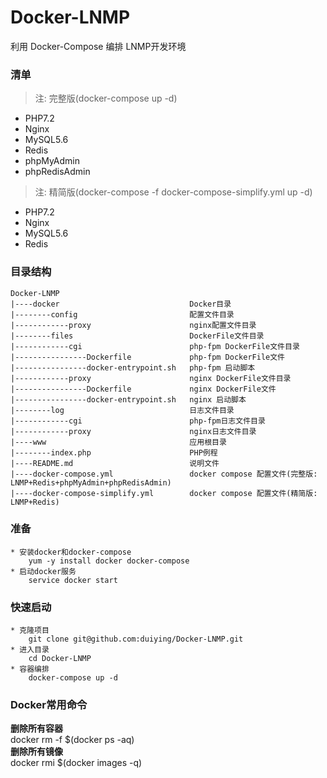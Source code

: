 # Docker-LNMP
利用 Docker-Compose 编排 LNMP开发环境  

### 清单
> 注: 完整版(docker-compose up -d)
- PHP7.2
- Nginx
- MySQL5.6
- Redis
- phpMyAdmin
- phpRedisAdmin
> 注: 精简版(docker-compose -f docker-compose-simplify.yml up -d)
- PHP7.2
- Nginx
- MySQL5.6
- Redis
### 目录结构
```
Docker-LNMP
|----docker                             Docker目录
|--------config                         配置文件目录
|------------proxy                      nginx配置文件目录
|--------files                          DockerFile文件目录
|------------cgi                        php-fpm DockerFile文件目录
|----------------Dockerfile             php-fpm DockerFile文件
|----------------docker-entrypoint.sh   php-fpm 启动脚本
|------------proxy                      nginx DockerFile文件目录
|----------------Dockerfile             nginx DockerFile文件
|----------------docker-entrypoint.sh   nginx 启动脚本
|--------log                            日志文件目录
|------------cgi                        php-fpm日志文件目录
|------------proxy                      nginx日志文件目录
|----www                                应用根目录
|--------index.php                      PHP例程
|----README.md                          说明文件
|----docker-compose.yml                 docker compose 配置文件(完整版: LNMP+Redis+phpMyAdmin+phpRedisAdmin)
|----docker-compose-simplify.yml        docker compose 配置文件(精简版: LNMP+Redis)
```
### 准备
```
* 安装docker和docker-compose
    yum -y install docker docker-compose
* 启动docker服务
    service docker start
```
### 快速启动
```
* 克隆项目
    git clone git@github.com:duiying/Docker-LNMP.git
* 进入目录
    cd Docker-LNMP
* 容器编排
    docker-compose up -d
```

### Docker常用命令
**删除所有容器**  
docker rm -f $(docker ps -aq)  
**删除所有镜像**  
docker rmi $(docker images -q)  